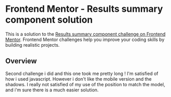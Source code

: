 # Frontend Mentor - Results summary component solution

This is a solution to the [Results summary component challenge on Frontend Mentor](https://www.frontendmentor.io/challenges/results-summary-component-CE_K6s0maV). Frontend Mentor challenges help you improve your coding skills by building realistic projects. 



## Overview

Second challenge i did and this one took me pretty long !
I'm satisfied of how i used javascript.
However i don't like the mobile version and the shadows.
I really not satisfied of my use of the position to match the model, and i'm sure there is a much easier solution.
